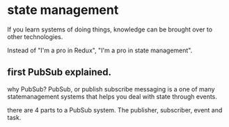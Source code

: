 # state management

If you learn systems of doing things, knowledge can be brought over to other technologies.

Instead of "I'm a pro in Redux", "I'm a pro in state management".



## first PubSub explained.

why PubSub? PubSub, or publish subscribe messaging is a one of many statemanagement systems that helps you deal with state through events.

there are 4 parts to a PubSub system. The publisher, subscriber, event and task. 
